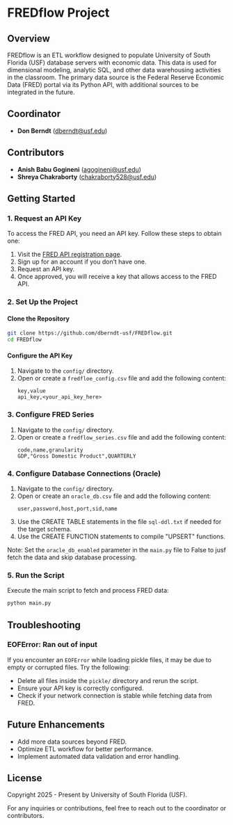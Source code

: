 # FREDflow Project

## Overview
FREDflow is an ETL workflow designed to populate University of South Florida (USF) database servers with economic data. This data is used for dimensional modeling, analytic SQL, and other data warehousing activities in the classroom. The primary data source is the Federal Reserve Economic Data (FRED) portal via its Python API, with additional sources to be integrated in the future.

## Coordinator
- **Don Berndt** (dberndt@usf.edu)

## Contributors
- **Anish Babu Gogineni** (agogineni@usf.edu)
- **Shreya Chakraborty** (chakraborty528@usf.edu)

## Getting Started
### 1. Request an API Key
To access the FRED API, you need an API key. Follow these steps to obtain one:
1. Visit the [FRED API registration page](https://fredaccount.stlouisfed.org/apikeys).
2. Sign up for an account if you don’t have one.
3. Request an API key.
4. Once approved, you will receive a key that allows access to the FRED API.

### 2. Set Up the Project
#### Clone the Repository
```bash
git clone https://github.com/dberndt-usf/FREDflow.git
cd FREDflow
```

<!-- #### Install Dependencies
Ensure you have Python installed (preferably 3.8+). Then, install the required libraries:
```bash
pip install -r requirements.txt
``` -->

#### Configure the API Key
1. Navigate to the `config/` directory.
2. Open or create a `fredfloe_config.csv` file and add the following content:
   ```csv
   key,value
   api_key,<your_api_key_here>
   ```

### 3. Configure FRED Series
1. Navigate to the `config/` directory.
2. Open or create a `fredflow_series.csv` file and add the following content:
   ```csv
   code,name,granularity
   GDP,"Gross Domestic Product",QUARTERLY
   ```
   
### 4. Configure Database Connections (Oracle)
1. Navigate to the `config/` directory.
2. Open or create an `oracle_db.csv` file and add the following content:
   ```csv
   user,password,host,port,sid,name
   ```
3. Use the CREATE TABLE statements in the file  `sql-ddl.txt` if needed for the target schema.
4. Use the CREATE FUNCTION statements to compile "UPSERT" functions.

Note: Set the `oracle_db_enabled` parameter in the `main.py` file to False to
jusf fetch the data and skip database processing.


### 5. Run the Script
Execute the main script to fetch and process FRED data:
```bash
python main.py
```

## Troubleshooting
### EOFError: Ran out of input
If you encounter an `EOFError` while loading pickle files, it may be due to empty or corrupted files. Try the following:
- Delete all files inside the `pickle/` directory and rerun the script.
- Ensure your API key is correctly configured.
- Check if your network connection is stable while fetching data from FRED.

## Future Enhancements
- Add more data sources beyond FRED.
- Optimize ETL workflow for better performance.
- Implement automated data validation and error handling.

## License
Copyright 2025 - Present by University of South Florida (USF).

For any inquiries or contributions, feel free to reach out to the coordinator or contributors.

